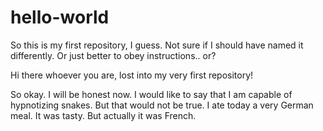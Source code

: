 # hello-world
So this is my first repository, I guess. Not sure if I should have named it differently. Or just better to obey instructions.. or?

Hi there whoever you are, lost into my very first repository!

So okay. I will be honest now. I would like to say that I am capable of hypnotizing snakes. But that would not be true.
I ate today a very German meal. It was tasty. But actually it was French.
